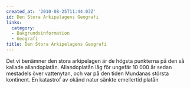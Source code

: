 ```yaml
---
created_at: '2010-08-25T11:44:03Z'
id: Den Stora Arkipelagens Geografi
links:
  category:
  - Bakgrundsinformation
  - Geografi
title: Den Stora Arkipelagens Geografi
---
```


Det vi benämner den stora arkipelagen är de högsta punkterna på den så kallade allandoplatån.
Allandoplatån låg för ungefär 10 000 år sedan mestadels över vattenytan, och var på den tiden
Mundanas största kontinent. En katastrof av okänd natur sänkte emellertid platån
